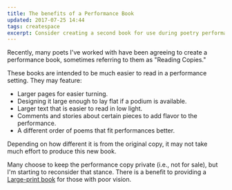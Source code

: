 ```yaml
---
title: The benefits of a Performance Book
updated: 2017-07-25 14:44
tags: createspace
excerpt: Consider creating a second book for use during poetry performances.
---
```


Recently, many poets I've worked with have been agreeing to create a performance book, sometimes referring to them as "Reading Copies."

These books are intended to be much easier to read in a performance setting. They may feature:

- Larger pages for easier turning.
- Designing it large enough to lay flat if a podium is available.
- Larger text that is easier to read in low light.
- Comments and stories about certain pieces to add flavor to the performance.
- A different order of poems that fit performances better.

Depending on how different it is from the original copy, it may not take much effort to produce this new book.

Many choose to keep the performance copy private (i.e., not for sale), but I'm starting to reconsider that stance. There is a benefit to providing a [Large-print book](https://en.wikipedia.org/wiki/Large-print) for those with poor vision.
